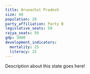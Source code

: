 ```yaml
---
title: Arunachal Pradesh
size: 40
population: 20
party_affiliation: Party B
legislative_seats: 50
rajya_seats: 50
gdp: 3000
development_indicators:
  mortality: 25
  literacy: 25
---
```


Description about this state goes here!
